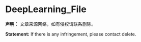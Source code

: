 # DeepLearning_File

**声明：** 文章来源网络，如有侵权请联系删除。

**Statement:** If there is any infringement, please contact delete.
